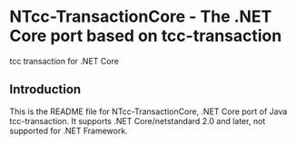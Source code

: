 # NTcc-TransactionCore - The .NET Core port based on tcc-transaction 
tcc transaction for .NET Core

## Introduction

This is the README file for NTcc-TransactionCore, .NET Core port of Java tcc-transaction. It supports .NET Core/netstandard 2.0 and later, not supported for .NET Framework.
